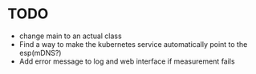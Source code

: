 # TODO
 * change main to an actual class
 * Find a way to make the kubernetes service automatically point to the esp(mDNS?)
 * Add error message to log and web interface if measurement fails
